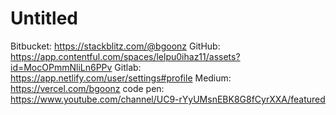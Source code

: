 # Untitled

Bitbucket: https://stackblitz.com/@bgoonz
GitHub: https://app.contentful.com/spaces/lelpu0ihaz11/assets?id=MocOPmmNliLn6PPv
Gitlab: https://app.netlify.com/user/settings#profile
Medium: https://vercel.com/bgoonz
code pen: https://www.youtube.com/channel/UC9-rYyUMsnEBK8G8fCyrXXA/featured